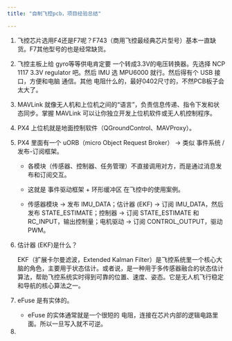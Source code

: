 ```yaml
---
title: "自制飞控pcb，项目经验总结"

---
```


1. 飞控芯片选用F4还是F7呢？F743（商用飞控最经典芯片型号）基本一直缺货。F7其他型号的也是经常缺货。
2. 飞控主板上给 gyro等等供电肯定要 一个转成3.3V的电压转换器。先选择 NCP 1117 3.3V regulator 吧。然后 IMU 选 MPU6000 就行。然后得有个 USB 接口，方便和电脑 通信。其他 电阻什么的，最好0402尺寸的，不然PCB板子会太大了。
3. MAVLink 就像无人机和上位机之间的“语言”，负责信息传递、指令下发和状态同步。掌握 MAVLink 可以让你独立开发上位机软件或无人机控制程序。
4. PX4 上位机就是地面控制软件（QGroundControl、MAVProxy）。
5. PX4 里面有一个 uORB（micro Object Request Broker） → 类似 事件系统 / 发布-订阅框架。

    - 各模块（传感器、控制器、任务管理）不直接调用对方，而是通过消息发布和订阅交互。

    - 这就是 事件驱动框架 + 环形缓冲区 在飞控中的使用案例。
    - 传感器模块 → 发布 IMU_DATA；估计器 (EKF) → 订阅 IMU_DATA，然后发布 STATE_ESTIMATE；控制器 → 订阅 STATE_ESTIMATE 和 RC_INPUT，输出控制量；电机驱动 → 订阅 CONTROL_OUTPUT，驱动 PWM。
6. 估计器 (EKF)是什么？

    EKF（扩展卡尔曼滤波，Extended Kalman Filter）是飞控系统里一个核心大脑的角色，主要用于状态估计。或者说，是一种用于多传感器融合的状态估计算法，帮助飞控系统实时得到可靠的位置、速度、姿态。它是无人机飞行稳定和导航的核心算法之一。
7. eFuse 是有实体的。

    - eFuse 的实体通常就是一个很短的 电阻，连接在芯片内部的逻辑电路里面。所以一旦写入就不可逆。
8. 
